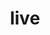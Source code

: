 ---
pid: llp249
title: live
location_transcription: D-R city
coordinates: "[-69.914694079185, 18.499237726884]"
zipcode: 
gen_neighborhood: 
neighborhood: 
outside_phl: 
age: '12'
age_range: 6-13
instagram: 
image_file_name: llp_249.jpg
proposal_transcription: to live in a good neighborhood
topic: Neighborhoods
topic_summary: '0'
type: Sculpture Statue
keywords_other: dr, dominican republic
credit: Jolenis Liz
image_labels: 
twitter: 
facebook: 
permalink: "/monuments/llp249/"
layout: item-page
---